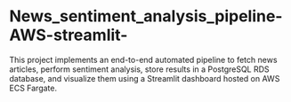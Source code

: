 # News_sentiment_analysis_pipeline-AWS-streamlit-
This project implements an end-to-end automated pipeline to fetch news articles, perform sentiment analysis, store results in a PostgreSQL RDS database, and visualize them using a Streamlit dashboard hosted on AWS ECS Fargate.
